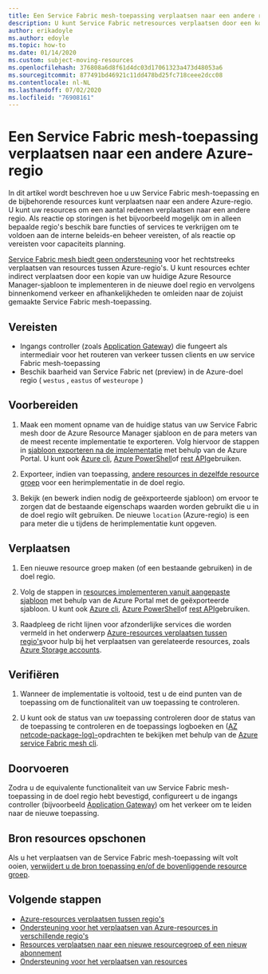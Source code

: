 ```yaml
---
title: Een Service Fabric mesh-toepassing verplaatsen naar een andere regio
description: U kunt Service Fabric netresources verplaatsen door een kopie van uw huidige sjabloon te implementeren in een nieuwe Azure-regio.
author: erikadoyle
ms.author: edoyle
ms.topic: how-to
ms.date: 01/14/2020
ms.custom: subject-moving-resources
ms.openlocfilehash: 376808a6d8f61d4dc03d17061323a473d48053a6
ms.sourcegitcommit: 877491bd46921c11dd478bd25fc718ceee2dcc08
ms.contentlocale: nl-NL
ms.lasthandoff: 07/02/2020
ms.locfileid: "76908161"
---
```

# <a name="move-a-service-fabric-mesh-application-to-another-azure-region"></a>Een Service Fabric mesh-toepassing verplaatsen naar een andere Azure-regio

In dit artikel wordt beschreven hoe u uw Service Fabric mesh-toepassing en de bijbehorende resources kunt verplaatsen naar een andere Azure-regio. U kunt uw resources om een aantal redenen verplaatsen naar een andere regio. Als reactie op storingen is het bijvoorbeeld mogelijk om in alleen bepaalde regio's beschik bare functies of services te verkrijgen om te voldoen aan de interne beleids-en beheer vereisten, of als reactie op vereisten voor capaciteits planning.

 [Service Fabric mesh biedt geen ondersteuning](../azure-resource-manager/management/region-move-support.md#microsoftservicefabricmesh) voor het rechtstreeks verplaatsen van resources tussen Azure-regio's. U kunt resources echter indirect verplaatsen door een kopie van uw huidige Azure Resource Manager-sjabloon te implementeren in de nieuwe doel regio en vervolgens binnenkomend verkeer en afhankelijkheden te omleiden naar de zojuist gemaakte Service Fabric mesh-toepassing.

## <a name="prerequisites"></a>Vereisten

* Ingangs controller (zoals [Application Gateway](https://docs.microsoft.com/azure/application-gateway/)) die fungeert als intermediair voor het routeren van verkeer tussen clients en uw service Fabric mesh-toepassing
* Beschik baarheid van Service Fabric net (preview) in de Azure-doel regio ( `westus` , `eastus` of `westeurope` )

## <a name="prepare"></a>Voorbereiden

1. Maak een moment opname van de huidige status van uw Service Fabric mesh door de Azure Resource Manager sjabloon en de para meters van de meest recente implementatie te exporteren. Volg hiervoor de stappen in [sjabloon exporteren na de implementatie](../azure-resource-manager/templates/export-template-portal.md#export-template-after-deployment) met behulp van de Azure Portal. U kunt ook [Azure cli](../azure-resource-manager/management/manage-resource-groups-cli.md#export-resource-groups-to-templates), [Azure PowerShell](../azure-resource-manager/management/manage-resource-groups-powershell.md#export-resource-groups-to-templates)of [rest API](https://docs.microsoft.com/rest/api/resources/resourcegroups/exporttemplate)gebruiken.

2. Exporteer, indien van toepassing, [andere resources in dezelfde resource groep](https://docs.microsoft.com/azure/azure-resource-manager/templates/export-template-portal#export-template-from-a-resource-group) voor een herimplementatie in de doel regio.

3. Bekijk (en bewerk indien nodig de geëxporteerde sjabloon) om ervoor te zorgen dat de bestaande eigenschaps waarden worden gebruikt die u in de doel regio wilt gebruiken. De nieuwe `location` (Azure-regio) is een para meter die u tijdens de herimplementatie kunt opgeven.

## <a name="move"></a>Verplaatsen

1. Een nieuwe resource groep maken (of een bestaande gebruiken) in de doel regio.

2. Volg de stappen in [resources implementeren vanuit aangepaste sjabloon](https://docs.microsoft.com/azure/azure-resource-manager/templates/deploy-portal#deploy-resources-from-custom-template) met behulp van de Azure Portal met de geëxporteerde sjabloon. U kunt ook [Azure cli](https://docs.microsoft.com/azure/azure-resource-manager/templates/deploy-cli), [Azure PowerShell](https://docs.microsoft.com/azure/azure-resource-manager/templates/deploy-powershell)of [rest API](https://docs.microsoft.com/azure/azure-resource-manager/templates/deploy-rest)gebruiken.

3. Raadpleeg de richt lijnen voor afzonderlijke services die worden vermeld in het onderwerp [Azure-resources verplaatsen tussen regio's](../azure-resource-manager/management/move-region.md)voor hulp bij het verplaatsen van gerelateerde resources, zoals [Azure Storage accounts](../storage/common/storage-account-move.md).

## <a name="verify"></a>Verifiëren

1. Wanneer de implementatie is voltooid, test u de eind punten van de toepassing om de functionaliteit van uw toepassing te controleren.

2. U kunt ook de status van uw toepassing controleren door de status van de toepassing te controleren en de toepassings logboeken en ([AZ netcode-package-log](https://docs.microsoft.com/cli/azure/ext/mesh/mesh/code-package-log?view=azure-cli-latest)[)-](https://docs.microsoft.com/cli/azure/ext/mesh/mesh/app?view=azure-cli-latest#ext-mesh-az-mesh-app-show)opdrachten te bekijken met behulp van de [Azure service Fabric mesh cli](https://docs.microsoft.com/azure/service-fabric-mesh/service-fabric-mesh-quickstart-deploy-container#set-up-service-fabric-mesh-cli).

## <a name="commit"></a>Doorvoeren

Zodra u de equivalente functionaliteit van uw Service Fabric mesh-toepassing in de doel regio hebt bevestigd, configureert u de ingangs controller (bijvoorbeeld [Application Gateway](../application-gateway/redirect-overview.md)) om het verkeer om te leiden naar de nieuwe toepassing.

## <a name="clean-up-source-resources"></a>Bron resources opschonen

Als u het verplaatsen van de Service Fabric mesh-toepassing wilt volt ooien, [verwijdert u de bron toepassing en/of de bovenliggende resource groep](../azure-resource-manager/management/delete-resource-group.md).

## <a name="next-steps"></a>Volgende stappen

* [Azure-resources verplaatsen tussen regio's](../azure-resource-manager/management/move-region.md)
* [Ondersteuning voor het verplaatsen van Azure-resources in verschillende regio's](../azure-resource-manager/management/region-move-support.md)
* [Resources verplaatsen naar een nieuwe resourcegroep of een nieuw abonnement](../azure-resource-manager/management/move-resource-group-and-subscription.md)
* [Ondersteuning voor het verplaatsen van resources](../azure-resource-manager/management/move-support-resources.md
)
